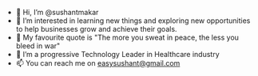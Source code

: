 - 👋 Hi, I’m @sushantmakar
- 👀 I’m interested in learning new things and exploring new opportunities to help businesses grow and achieve their goals.
- 🌱 My favourite quote is "The more you sweat in peace, the less you bleed in war"
- 💞️ I’m a progressive Technology Leader in Healthcare industry
- 📫 You can reach me on easysushant@gmail.com

<!---
sushantmakar/sushantmakar is a ✨ special ✨ repository because its `README.md` (this file) appears on your GitHub profile.
You can click the Preview link to take a look at your changes.
--->
